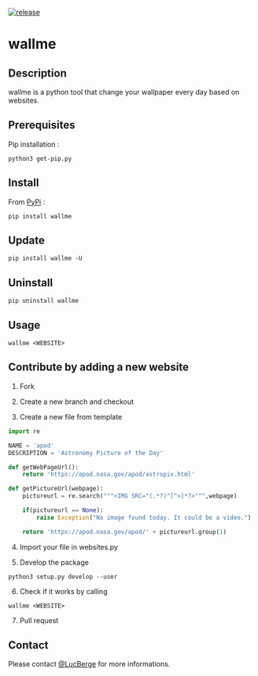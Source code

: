 [![release](https://img.shields.io/badge/release-1.1-succes.svg)](https://pypi.org/project/wallme/)

# wallme

## Description

wallme is a python tool that change your wallpaper every day based on websites.

## Prerequisites

Pip installation :
```
python3 get-pip.py
```

## Install

From [PyPi](https://pypi.org/project/wallme/) :
```
pip install wallme
```

## Update
```
pip install wallme -U
```

## Uninstall

```
pip uninstall wallme
```

## Usage

```
wallme <WEBSITE>
```

## Contribute by adding a new website

1. Fork

2. Create a new branch and checkout

3. Create a new file from template

```python
import re

NAME = 'apod'
DESCRIPTION = 'Astronomy Picture of the Day'

def getWebPageUrl():
	return 'https://apod.nasa.gov/apod/astropix.html'

def getPictureUrl(webpage):
	pictureurl = re.search("""<IMG SRC="(.*?)"[^>]*?>""",webpage)

	if(pictureurl == None):
		raise Exception("No image found today. It could be a video.")

	return 'https://apod.nasa.gov/apod/' + pictureurl.group(1)
```

4. Import your file in websites.py

5. Develop the package
```
python3 setup.py develop --user
```

6. Check if it works by calling 
```
wallme <WEBSITE>
```

7. Pull request

## Contact

Please contact [@LucBerge](https://github.com/LucBerge) for more informations.
